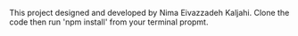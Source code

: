 This project designed and developed by Nima Eivazzadeh Kaljahi.
Clone the code then run 'npm install' from your terminal propmt.